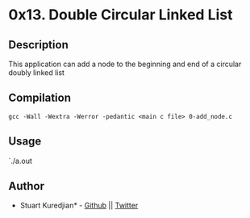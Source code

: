 # 0x13. Double Circular Linked List

## Description
This application can add a node to the beginning and end of a circular doubly linked list

## Compilation
```
gcc -Wall -Wextra -Werror -pedantic <main c file> 0-add_node.c
```

## Usage
`./a.out

## Author
* Stuart Kuredjian* - [Github](https://github.com/dbconfession78) || [Twitter](https://twitter.com/StueyGK)
